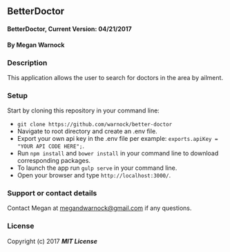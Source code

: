 ## BetterDoctor

#### BetterDoctor, Current Version: 04/21/2017

#### By Megan Warnock

### Description

This application allows the user to search for doctors in the area by ailment.

### Setup

Start by cloning this repository in your command line:
* `git clone https://github.com/warnock/better-doctor `
*  Navigate to root directory and create an .env file.
*  Export your own api key in the .env file per example: `exports.apiKey = "YOUR API CODE HERE";`.
*  Run `npm install` and `bower install` in your command line to download corresponding packages.
*  To launch the app run `gulp serve` in your command line.
*  Open your browser and type `http://localhost:3000/`.

### Support or contact details

Contact Megan at megandwarnock@gmail.com if any questions.

### License

Copyright (c) 2017 **_MIT License_**
